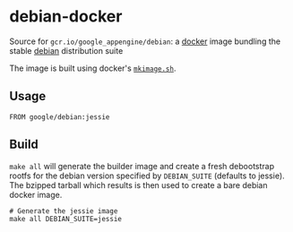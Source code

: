 debian-docker
=============

Source for `gcr.io/google_appengine/debian`:
a [docker](https://docker.io) image bundling the stable [debian](https://www.debian.org) distribution suite

The image is built using docker's [`mkimage.sh`](https://github.com/docker/docker/blob/master/contrib/mkimage.sh).

## Usage

```
FROM google/debian:jessie
```


## Build

`make all` will generate the builder image and create a fresh debootstrap rootfs
for the debian version specified by `DEBIAN_SUITE` (defaults to jessie). The
bzipped tarball which results is then used to create a bare debian docker image.

```
# Generate the jessie image
make all DEBIAN_SUITE=jessie
